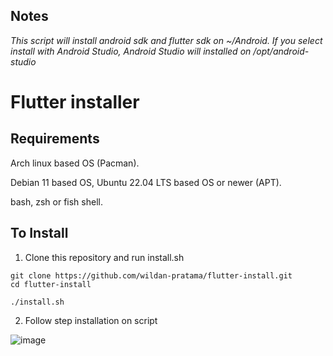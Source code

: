## Notes
_This script will install android sdk and flutter sdk on ~/Android. If you select install with Android Studio, Android Studio will installed on /opt/android-studio_

# Flutter installer

## Requirements
Arch linux based OS (Pacman).

Debian 11 based OS, Ubuntu 22.04 LTS based OS or newer (APT).

<!--

Fendora based OS (DNF).

Opensuse based OS (DNF).

-->
bash, zsh or fish shell.

## To Install

1. Clone this repository and run install.sh

```
git clone https://github.com/wildan-pratama/flutter-install.git
cd flutter-install

./install.sh
```

2. Follow step installation on script

![image](https://user-images.githubusercontent.com/84622086/233557218-89b775bf-59c6-4f1f-9006-33fe9cf6dc0c.png)

